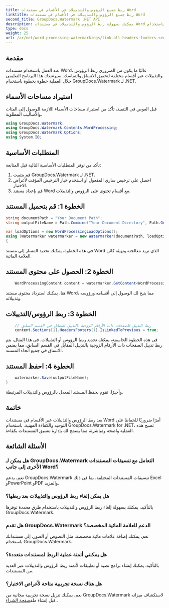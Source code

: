 ```yaml
---
title: ربط جميع الرؤوس والتذييلات في الأقسام في مستندات Word
linktitle: ربط جميع الرؤوس والتذييلات في الأقسام في مستندات Word
second_title: GroupDocs.Watermark .NET API
description: يمكنك بسهولة ربط الرؤوس والتذييلات في مستندات Word باستخدام GroupDocs.Watermark لـ .NET. ضمان الاتساق والكفاءة المهنية بكل سهولة.
type: docs
weight: 25
url: /ar/net/word-processing-watermarkings/link-all-headers-footers-section-word-docs/
---
```

## مقدمة
عند العمل باستخدام مستندات Word، غالبًا ما يكون من الضروري ربط الرؤوس والتذييلات عبر أقسام مختلفة لتحقيق الاتساق والتماسك. سيرشدك هذا البرنامج التعليمي خلال العملية خطوة بخطوة باستخدام GroupDocs.Watermark لـ .NET.
## استيراد مساحات الأسماء
قبل الغوص في التنفيذ، تأكد من استيراد مساحات الأسماء اللازمة للوصول إلى الفئات والأساليب المطلوبة.
```csharp
using GroupDocs.Watermark;
using GroupDocs.Watermark.Contents.WordProcessing;
using GroupDocs.Watermark.Options;
using System.IO;
```
## المتطلبات الأساسية
تأكد من توفر المتطلبات الأساسية التالية قبل المتابعة:
1. قم بتثبيت GroupDocs.Watermark لـ .NET.
2. احصل على ترخيص ساري المفعول أو استخدم خيار الترخيص المؤقت لأغراض الاختبار.
3. قم بإعداد مستند Word مع أقسام تحتوي على الرؤوس والتذييلات.
## الخطوة 1: قم بتحميل المستند
```csharp
string documentPath = "Your Document Path";
string outputFileName = Path.Combine("Your Document Directory", Path.GetFileName(documentPath));

var loadOptions = new WordProcessingLoadOptions();
using (Watermarker watermarker = new Watermarker(documentPath, loadOptions))
{
```
في هذه الخطوة، يمكنك تحديد المسار إلى مستند Word الذي تريد معالجته وتهيئة كائن العلامة المائية.
## الخطوة 2: الحصول على محتوى المستند
```csharp
    WordProcessingContent content = watermarker.GetContent<WordProcessingContent>();
```
هنا، يمكنك استرداد محتوى مستند Word، مما يتيح لك الوصول إلى أقسامه ورؤوسه وتذييلاته.
## الخطوة 3: ربط الرؤوس/التذييلات
```csharp
    // ربط التذييل للصفحات ذات الأرقام الزوجية بالتذييل المقابل في القسم السابق
    content.Sections[1].HeadersFooters[1].IsLinkedToPrevious = true;
```
في هذه الخطوة الحاسمة، يمكنك تحديد ربط الرؤوس أو التذييلات. في هذا المثال، يتم ربط تذييل الصفحات ذات الأرقام الزوجية بالتذييل المقابل في القسم السابق، مما يضمن الاتساق في جميع أنحاء المستند.

## الخطوة 4: احفظ المستند
```csharp
    watermarker.Save(outputFileName);
}
```
وأخيرًا، تقوم بحفظ المستند المعدل بالرؤوس والتذييلات المرتبطة.

## خاتمة
يعد ربط الرؤوس والتذييلات عبر الأقسام في مستندات Word أمرًا ضروريًا للحفاظ على التوحيد والكفاءة المهنية. باستخدام GroupDocs.Watermark for .NET، تصبح هذه العملية واضحة ومباشرة، مما يسمح لك بإدارة تنسيق المستندات بكفاءة.
## الأسئلة الشائعة
### هل يمكن لـ GroupDocs.Watermark التعامل مع تنسيقات المستندات الأخرى إلى جانب Word؟
نعم، يدعم GroupDocs.Watermark تنسيقات المستندات المختلفة، بما في ذلك Excel وPowerPoint وPDF والمزيد.
### هل يمكن إلغاء ربط الرؤوس والتذييلات بعد ربطها؟
بالتأكيد، يمكنك بسهولة إلغاء ربط الرؤوس والتذييلات باستخدام طرق محددة توفرها GroupDocs.Watermark.
### هل تقدم GroupDocs.Watermark الدعم للعلامة المائية المخصصة؟
نعم، يمكنك إضافة علامات مائية مخصصة، مثل النصوص أو الصور، إلى مستنداتك باستخدام GroupDocs.Watermark.
### هل يمكنني أتمتة عملية الربط لمستندات متعددة؟
بالتأكيد، يمكنك إنشاء برامج نصية أو تطبيقات لأتمتة ربط الرؤوس والتذييلات عبر العديد من المستندات.
### هل هناك نسخة تجريبية متاحة لأغراض الاختبار؟
 نعم، يمكنك تنزيل نسخة تجريبية مجانية من GroupDocs.Watermark لاستكشاف ميزاته قبل إنشاء ملف[صفحة الشراء](https://purchase.groupdocs.com/temporary-license/)..